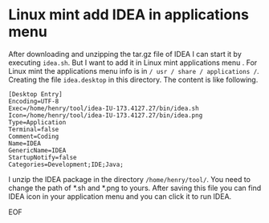 # Linux mint add IDEA in applications menu
After downloading and unzipping the tar.gz file of IDEA I can start it by executing `idea.sh`. But I want to add it in Linux 
mint applications menu . For Linux mint the applications menu info is in `/ usr / share / applications /`. Creating the file 
`idea.desktop` in this directory. The content is like following.
```
[Desktop Entry]
Encoding=UTF-8
Exec=/home/henry/tool/idea-IU-173.4127.27/bin/idea.sh
Icon=/home/henry/tool/idea-IU-173.4127.27/bin/idea.png
Type=Application
Terminal=false
Comment=Coding
Name=IDEA
GenericName=IDEA
StartupNotify=false
Categories=Development;IDE;Java;
```
I unzip the IDEA package in the directory `/home/henry/tool/`. You need to change the path of *.sh and *.png to yours. 
After saving this file you can find IDEA icon in your application menu and you can click it to run IDEA.

EOF  